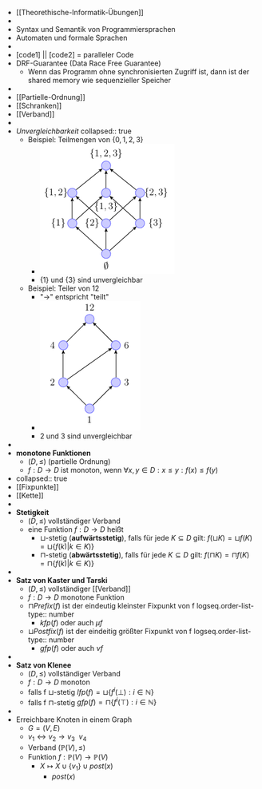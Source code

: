 - [[Theorethische-Informatik-Übungen]]
-
- Syntax und Semantik von Programmiersprachen
- Automaten und formale Sprachen
-
- [code1] || [code2] = paralleler Code
- DRF-Guarantee (Data Race Free Guarantee)
	- Wenn das Programm ohne synchronisierten Zugriff ist, dann ist der shared memory wie sequenzieller Speicher
-
- [[Partielle-Ordnung]]
- [[Schranken]]
- [[Verband]]
-
- *Unvergleichbarkeit*
  collapsed:: true
	- Beispiel: Teilmengen von $\lbrace0,1,2,3\rbrace$
		- ![image.png](../assets/image_1729590536561_0.png)
		- $\lbrace1\rbrace$ und $\lbrace3\rbrace$ sind unvergleichbar
	- Beispiel: Teiler von 12
		- "->" entspricht "teilt"
		- ![image.png](../assets/image_1729590486443_0.png)
		- 2 und 3 sind unvergleichbar
-
- **monotone Funktionen**
	- $(D,\leq)$ (partielle Ordnung)
	- $f:D\rightarrow D$ ist monoton, wenn $\forall x,y\in D:x\leq y:f(x)\leq f(y)$
- collapsed:: true
- [[Fixpunkte]]
- [[Kette]]
-
- **Stetigkeit**
	- $(D,\leq)$ vollständiger Verband
	- eine Funktion $f:D\rightarrow D$ heißt
		- $\sqcup$-stetig (**aufwärtsstetig**), falls für jede $K\subseteq D$ gilt: $f(\sqcup K)=\sqcup f(K)=\sqcup\lbrace f(k)|k\in K)\rbrace$
		- $\sqcap$-stetig (**abwärtsstetig**), falls für jede $K\subseteq D$ gilt: $f(\sqcap K)=\sqcap f(K)=\sqcap\lbrace f(k)|k\in K)\rbrace$
-
- **Satz von Kaster und Tarski**
	- $(D,\leq)$ vollständiger [[Verband]]
	- $f:D\rightarrow D$ monotone Funktion
	- $\sqcap Prefix(f)$ ist der eindeutig kleinster Fixpunkt von f
	  logseq.order-list-type:: number
		- $kfp(f)$ oder auch $\mu f$
	- $\sqcup Postfix(f)$ ist der eindeitig größter Fixpunkt von f
	  logseq.order-list-type:: number
		- $gfp(f)$ oder auch $\nu f$
-
- **Satz von Klenee**
	- $(D,\leq)$ vollständiger Verband
	- $f:D\rightarrow D$ monoton
	- falls  f $\sqcup$-stetig $lfp(f)=\sqcup\lbrace f^{i}(\bot):i\in\mathbb{N}\rbrace$
	- falls  f $\sqcap$-stetig $gfp(f)=\sqcap\lbrace f^{i}(\top):i\in\mathbb{N}\rbrace$
-
- Erreichbare Knoten in einem Graph
	- $G=(V,E)$
	- $v_1\leftrightarrow v_2\rightarrow v_3\ \ v_4$
	- Verband $(\mathbb{P}(V),\leq)$
	- Funktion $f:\mathbb{P}(V)\rightarrow\mathbb{P}(V)$
		- $X\mapsto X\cup\lbrace v_1\rbrace\cup post(x)$
			- $post(x)$
